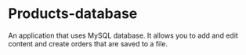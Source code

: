 # Products-database
An application that uses MySQL database. It allows you to add and edit content and create orders that are saved to a file.
